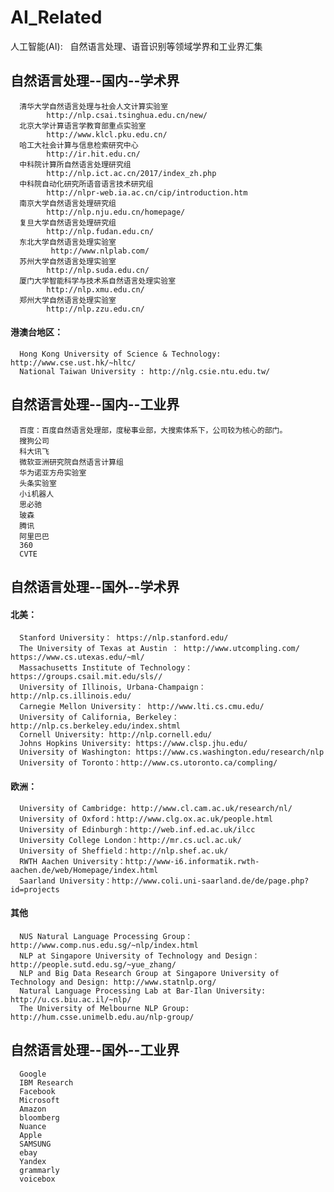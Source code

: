 # AI_Related
人工智能(AI):   自然语言处理、语音识别等领域学界和工业界汇集
## 自然语言处理--国内--学术界
      清华大学自然语言处理与社会人文计算实验室  
            http://nlp.csai.tsinghua.edu.cn/new/
      北京大学计算语言学教育部重点实验室
            http://www.klcl.pku.edu.cn/
      哈工大社会计算与信息检索研究中心  
            http://ir.hit.edu.cn/
      中科院计算所自然语言处理研究组 
            http://nlp.ict.ac.cn/2017/index_zh.php
      中科院自动化研究所语音语言技术研究组 
            http://nlpr-web.ia.ac.cn/cip/introduction.htm
      南京大学自然语言处理研究组 
            http://nlp.nju.edu.cn/homepage/
      复旦大学自然语言处理研究组 
            http://nlp.fudan.edu.cn/
      东北大学自然语言处理实验室 
             http://www.nlplab.com/
      苏州大学自然语言处理实验室 
            http://nlp.suda.edu.cn/
      厦门大学智能科学与技术系自然语言处理实验室
            http://nlp.xmu.edu.cn/
      郑州大学自然语言处理实验室
            http://nlp.zzu.edu.cn/
#### 港澳台地区：
      Hong Kong University of Science & Technology: http://www.cse.ust.hk/~hltc/
      National Taiwan University : http://nlg.csie.ntu.edu.tw/
## 自然语言处理--国内--工业界
      百度：百度自然语言处理部，度秘事业部，大搜索体系下，公司较为核心的部门。
      搜狗公司
      科大讯飞
      微软亚洲研究院自然语言计算组
      华为诺亚方舟实验室
      头条实验室
      小i机器人
      思必驰
      玻森
      腾讯
      阿里巴巴
      360
      CVTE
## 自然语言处理--国外--学术界 
#### 北美：
      Stanford University： https://nlp.stanford.edu/
      The University of Texas at Austin ： http://www.utcompling.com/   https://www.cs.utexas.edu/~ml/
      Massachusetts Institute of Technology：https://groups.csail.mit.edu/sls// 
      University of Illinois, Urbana-Champaign：http://nlp.cs.illinois.edu/
      Carnegie Mellon University： http://www.lti.cs.cmu.edu/
      University of California, Berkeley：http://nlp.cs.berkeley.edu/index.shtml
      Cornell University: http://nlp.cornell.edu/
      Johns Hopkins University: https://www.clsp.jhu.edu/
      University of Washington: https://www.cs.washington.edu/research/nlp
      University of Toronto：http://www.cs.utoronto.ca/compling/
#### 欧洲：
      University of Cambridge: http://www.cl.cam.ac.uk/research/nl/
      University of Oxford：http://www.clg.ox.ac.uk/people.html
      University of Edinburgh：http://web.inf.ed.ac.uk/ilcc
      University College London：http://mr.cs.ucl.ac.uk/
      University of Sheffield：http://nlp.shef.ac.uk/
      RWTH Aachen University：http://www-i6.informatik.rwth-aachen.de/web/Homepage/index.html
      Saarland University：http://www.coli.uni-saarland.de/de/page.php?id=projects
#### 其他
      NUS Natural Language Processing Group： http://www.comp.nus.edu.sg/~nlp/index.html
      NLP at Singapore University of Technology and Design： http://people.sutd.edu.sg/~yue_zhang/
      NLP and Big Data Research Group at Singapore University of Technology and Design: http://www.statnlp.org/
      Natural Language Processing Lab at Bar-Ilan University: http://u.cs.biu.ac.il/~nlp/
      The University of Melbourne NLP Group: http://hum.csse.unimelb.edu.au/nlp-group/
## 自然语言处理--国外--工业界 
      Google
      IBM Research
      Facebook
      Microsoft
      Amazon
      bloomberg
      Nuance
      Apple
      SAMSUNG
      ebay
      Yandex
      grammarly
      voicebox


